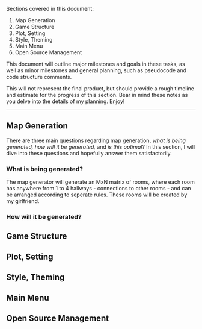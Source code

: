 Sections covered in this document:
1. Map Generation
2. Game Structure
3. Plot, Setting
4. Style, Theming
5. Main Menu
6. Open Source Management

This document will outline major milestones and goals in these tasks, as well as minor milestones and general planning, such as pseudocode and code structure comments.

This will not represent the final product, but should provide a rough timeline and estimate for the progress of this section. Bear in mind these notes as you delve into the details of my planning. Enjoy!

---
## Map Generation
There are three main questions regarding map generation, *what is being generated, how will it be generated,* and *is this optimal*? In this section, I will dive into these questions and hopefully answer them satisfactorily.
### What is being generated?
The map generator will generate an MxN matrix of rooms, where each room has anywhere from 1 to 4 hallways - connections to other rooms - and can be arranged according to seperate rules. These rooms will be created by my girlfriend.
### How will it be generated?

## Game Structure
## Plot, Setting
## Style, Theming
## Main Menu
## Open Source Management